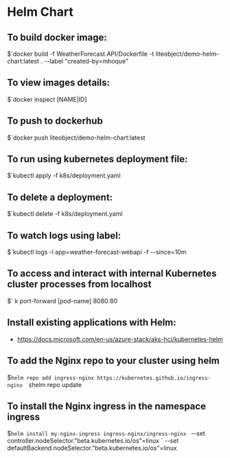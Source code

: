 # Helm Chart

## To build docker image:
$`docker build -f WeatherForecast.API/Dockerfile -t liteobject/demo-helm-chart:latest . --label "created-by=mhoque"

## To view images details:
$`docker inspect [NAME|ID]

## To push to dockerhub
$`docker push liteobject/demo-helm-chart:latest

## To run using kubernetes deployment file:
$`kubectl apply -f k8s/deployment.yaml

## To delete a deployment:
$`kubectl delete -f k8s/deployment.yaml

## To watch logs using label:
$`kubectl logs -l app=weather-forecast-webapi -f --since=10m

## To access and interact with internal Kubernetes cluster processes from localhost
$` k port-forward [pod-name] 8080:80

## Install existing applications with Helm:
- https://docs.microsoft.com/en-us/azure-stack/aks-hci/kubernetes-helm

## To add the Nginx repo to your cluster using helm
$`helm repo add ingress-nginx https://kubernetes.github.io/ingress-nginx 
$`helm repo update

## To install the Nginx ingress in the namespace ingress
$`helm install my-nginx-ingress ingress-nginx/ingress-nginx `
    --set controller.nodeSelector."beta\.kubernetes\.io/os"=linux `
    --set defaultBackend.nodeSelector."beta\.kubernetes\.io/os"=linux

